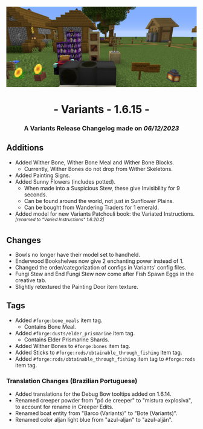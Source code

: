 ![Additions and Changes from 1.6.15](ChangelogPhoto.png)

# <center>- Variants - 1.6.15 -</center>
### <center>A Variants Release Changelog made on *06/12/2023*</center>

## Additions
- Added Wither Bone, Wither Bone Meal and Wither Bone Blocks.
    - Currently, Wither Bones do not drop from Wither Skeletons.
- Added Painting Signs.
- Added Sunny Flowers (includes potted).
    - When made into a Suspicious Stew, these give Invisibility for 9 seconds.
    - Can be found around the world, not just in Sunflower Plains.
    - Can be bought from Wandering Traders for 1 emerald.
- Added model for new Variants Patchouli book: the Variated Instructions.<sup>*[renamed to "Varied Instructions" 1.6.20.2]*</sup>

## Changes
- Bowls no longer have their model set to handheld.
- Enderwood Bookshelves now give 2 enchanting power instead of 1.
- Changed the order/categorization of configs in Variants' config files.
- Fungi Stew and End Fungi Stew now come after Fish Spawn Eggs in the creative tab.
- Slightly retextured the Painting Door item texture.

## Tags
- Added ```#forge:bone_meals``` item tag.
    - Contains Bone Meal.
- Added ```#forge:dusts/elder_prismarine``` item tag.
    - Contains Elder Prismarine Shards.
- Added Wither Bones to ```#forge:bones``` item tag.
- Added Sticks to ```#forge:rods/obtainable_through_fishing``` item tag.
- Added ```#forge:rods/obtainable_through_fishing``` item tag to ```#forge:rods``` item tag.

### Translation Changes (Brazilian Portuguese)
- Added translations for the Debug Bow tooltips added on 1.6.14.
- Renamed creeper powder from "pó de creeper" to "mistura explosiva", to account for rename in Creeper Edits.
- Renamed boat entity from "Barco (Variants)" to "Bote (Variants)".
- Renamed color aljan light blue from "azul-aljan" to "azul-aljân".